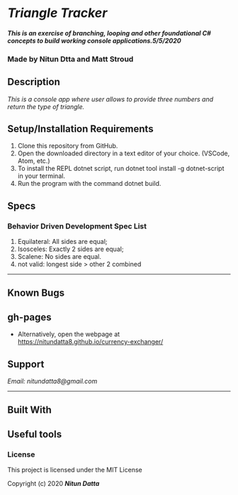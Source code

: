 # _Triangle Tracker_

#### _This is an exercise of branching, looping and other foundational C# concepts to build working console applications.5/5/2020_

### Made by Nitun Dtta and Matt Stroud
## Description

_This is a console app where user allows to provide three numbers and return the type of triangle._


## Setup/Installation Requirements
1. Clone this repository from GitHub.
2. Open the downloaded directory in a text editor of your choice.
  (VSCode, Atom, etc.)
3. To install the REPL dotnet script, run dotnet tool install -g dotnet-script in your terminal.
4. Run the program with the command dotnet build.


## Specs

### Behavior Driven Development Spec List
1. Equilateral: All sides are equal;
2. Isosceles: Exactly 2 sides are equal;
3. Scalene: No sides are equal.
4. not valid: longest side > other 2 combined
---
## Known Bugs



## gh-pages

* Alternatively, open the webpage at https://nitundatta8.github.io/currency-exchanger/

## Support

_Email: nitundatta8@gmail.com_

---
## Built With

## Useful tools




### License

This project is licensed under the MIT License

Copyright (c) 2020 **_Nitun Datta_**
